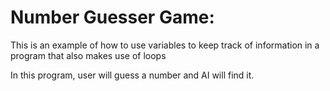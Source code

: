 # Number Guesser Game:

This is an example of how to use variables to
keep track of information in a program that
also makes use of loops

In this program, user will guess a number and AI will find it.
